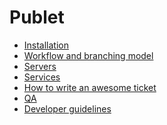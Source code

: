 Publet
======

* [Installation](https://gitlab.com/publet/publet/blob/master/docs/installation.md)
* [Workflow and branching model](https://gitlab.com/publet/publet/blob/master/docs/workflow.md)
* [Servers](https://gitlab.com/publet/publet/blob/master/docs/servers.md)
* [Services](https://gitlab.com/publet/publet/blob/master/docs/services.md)
* [How to write an awesome ticket](https://gitlab.com/publet/publet/blob/master/docs/how-to-write-an-awesome-ticket.md)
* [QA](https://gitlab.com/publet/publet/blob/master/docs/qa.md)
* [Developer guidelines](https://gitlab.com/publet/publet/blob/master/docs/developer-guidelines.md)
